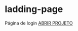# ladding-page
 Página de login 
  <a href=" https://eduardofranciscone.github.io/ladding-page/">ABRIR PROJETO</a>
